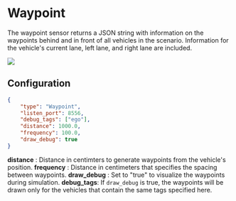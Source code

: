 # Waypoint

The waypoint sensor returns a JSON string with information on the waypoints behind and in front of all vehicles in the scenario. Information for the vehicle's current lane, left lane, and right lane are included.

<p class="img_container">
<img class="lg_img" src="../img/waypoint.png"/>
</p>


## Configuration

``` json
{
    "type": "Waypoint",
    "listen_port": 8556,
    "debug_tags": ["ego"],
    "distance": 1000.0,
    "frequency": 100.0,
    "draw_debug": true
}

```
**distance** : Distance in centimters to generate waypoints from the vehicle's position.
**frequency** : Distance in centimeters that specifies the spacing between waypoints.
**draw_debug** : Set to "true" to visualize the waypoints during simulation.
**debug_tags**: If `draw_debug` is true, the waypoints will be drawn only for the vehicles that contain the same tags specified here.   
